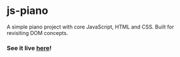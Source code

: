 # js-piano
A simple piano project with core JavaScript, HTML and CSS. Built for revisiting DOM concepts.

### See it live [here](https://poowoox.github.io/js-piano/)!
